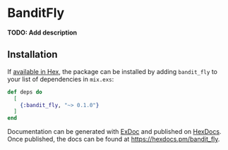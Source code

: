 # BanditFly

**TODO: Add description**

## Installation

If [available in Hex](https://hex.pm/docs/publish), the package can be installed
by adding `bandit_fly` to your list of dependencies in `mix.exs`:

```elixir
def deps do
  [
    {:bandit_fly, "~> 0.1.0"}
  ]
end
```

Documentation can be generated with [ExDoc](https://github.com/elixir-lang/ex_doc)
and published on [HexDocs](https://hexdocs.pm). Once published, the docs can
be found at <https://hexdocs.pm/bandit_fly>.

